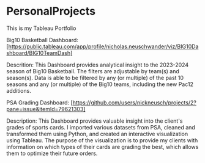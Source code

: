 # PersonalProjects
This is my Tableau Portfolio



Big10 Basketball Dashboard: [https://public.tableau.com/app/profile/nicholas.neuschwander/viz/BIG10Dashboard/BIG10TeamDash]

Descrition: This Dashboard provides analytical insight to the 2023-2024 season of Big10 Basketball. The filters are adjustable by team(s) and season(s). Data is able to be filtered by any (or multiple) of the past 10 seasons and any (or multiple) of the Big10 teams, including the new Pac12 additions.



PSA Grading Dashboard: [https://github.com/users/nickneusch/projects/2?pane=issue&itemId=79621303]

Description: This Dashboard provides valuable insight into the client's grades of sports cards. I imported various datasets from PSA, cleaned and transformed them using Python, and created an interactive visualization using Tableau. The purpose of the visualization is to provide my clients with information on which types of their cards are grading the best, which allows them to optimize their future orders.
